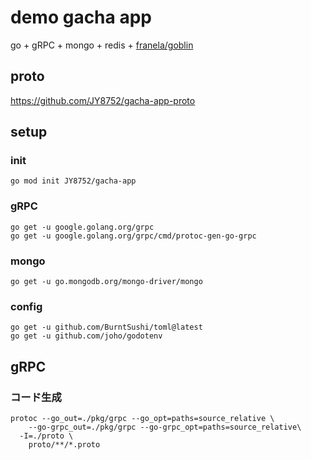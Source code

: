 # demo gacha app

go + gRPC + mongo + redis + [franela/goblin](https://github.com/franela/goblin)

## proto
https://github.com/JY8752/gacha-app-proto

## setup

### init
```
go mod init JY8752/gacha-app
```

### gRPC
```
go get -u google.golang.org/grpc
go get -u google.golang.org/grpc/cmd/protoc-gen-go-grpc
```

### mongo
```
go get -u go.mongodb.org/mongo-driver/mongo
```

### config
```
go get -u github.com/BurntSushi/toml@latest
go get -u github.com/joho/godotenv
```

## gRPC

### コード生成

```
protoc --go_out=./pkg/grpc --go_opt=paths=source_relative \
	--go-grpc_out=./pkg/grpc --go-grpc_opt=paths=source_relative\
  -I=./proto \
	proto/**/*.proto
```

